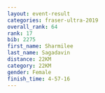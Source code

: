 ```yaml
---
layout: event-result 
categories: fraser-ultra-2019 
overall_rank: 64
rank: 17
bib: 2275
first_name: Sharmilee
last_name: Sagadavin
distance: 22KM
category: 22KM
gender: Female
finish_time: 4-57-16
---
```

